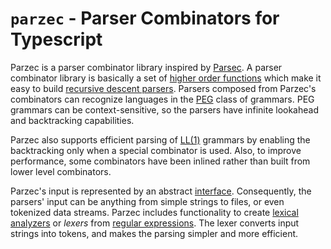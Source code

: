 # `parzec` - Parser Combinators for Typescript

Parzec is a parser combinator library inspired by [Parsec][]. A parser 
combinator library is basically a set of [higher order functions][] which make 
it easy to build [recursive descent parsers][]. Parsers composed from Parzec's 
combinators can recognize languages in the [PEG][] class of grammars. PEG 
grammars can be context-sensitive, so the parsers have infinite lookahead and 
backtracking capabilities. 

Parzec also supports efficient parsing of [LL(1)][] grammars by enabling the 
backtracking only when a special combinator is used. Also, to improve 
performance, some combinators have been inlined rather than built from lower 
level combinators.

Parzec's input is represented by an abstract [interface][]. Consequently, the 
parsers' input can be anything from simple strings to files, or even tokenized 
data streams. Parzec includes functionality to create [lexical analyzers][] or 
_lexers_ from [regular expressions][]. The lexer converts input strings into 
tokens, and makes the parsing simpler and more efficient. 

[Parsec]: http://hackage.haskell.org/package/parsec
[higher order functions]: https://en.wikipedia.org/wiki/Higher-order_function
[recursive descent parsers]: https://en.wikipedia.org/wiki/Recursive_descent_parser
[PEG]: https://en.wikipedia.org/wiki/Parsing_expression_grammar
[LL(1)]: https://en.wikipedia.org/wiki/LL_parser
[interface]: src/input.ts
[lexical analyzers]: https://en.wikipedia.org/wiki/Lexical_analysis
[regular expressions]: https://en.wikipedia.org/wiki/Regular_expression